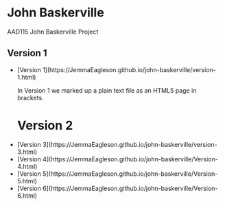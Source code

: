 John Baskerville
================
AAD115 John Baskerville Project 




<h2>Version 1</h2>
<ul>
<li> [Version 1](https://JemmaEagleson.github.io/john-baskerville/version-1.html)</li>

In Version 1 we marked up a plain text file as an HTML5 page in brackets.


Version 2
=========

<li>[Version 3](https://JemmaEagleson.github.io/john-baskerville/version-3.html)</li>

<li>[Version 4](https://JemmaEagleson.github.io/john-baskerville/Version-4.html)</li>
<li>[Version 5](https://JemmaEagleson.github.io/john-baskerville/Version-5.html) </li>
<li>[Version 6](https://JemmaEagleson.github.io/john-baskerville/Version-6.html) </li>
